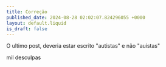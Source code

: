 ```yaml
---
title: Correção
published_date: 2024-08-28 02:02:07.824296055 +0000
layout: default.liquid
is_draft: false
---
```

O ultimo post, deveria estar escrito "autistas" e não "auistas"

mil desculpas
